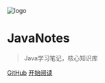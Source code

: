 ![logo](https://docsify.js.org/_media/icon.svg)

# JavaNotes

> Java学习笔记，核心知识库


[GitHub](https://github.com/Hanxueqing/Douban-Movie.git)
[开始阅读](README.md)